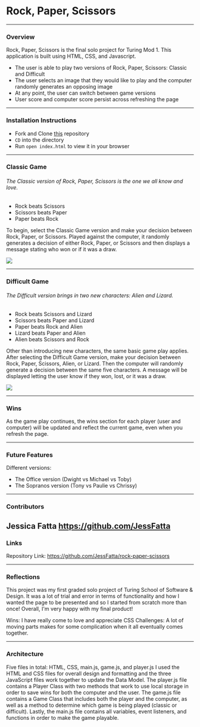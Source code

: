 # Rock, Paper, Scissors
-------
### Overview

Rock, Paper, Scissors is the final solo project for Turing Mod 1. This application is built using HTML, CSS, and Javascript.

- The user is able to play two versions of Rock, Paper, Scissors: Classic and Difficult
- The user selects an image that they would like to play and the computer randomly generates an opposing image
- At any point, the user can switch between game versions
- User score and computer score persist across refreshing the page

---------
### Installation Instructions
 - Fork and Clone [this](https://github.com/JessFatta/rock-paper-scissors) repository
 - `CD` into the directory
 - Run `open index.html` to view it in your browser

--------

### Classic Game

###### The Classic version of Rock, Paper, Scissors is the one we all know and love.
 - Rock beats Scissors
 - Scissors beats Paper
 - Paper beats Rock


To begin, select the Classic Game version and make your decision between Rock, Paper, or Scissors. Played against the computer, it randomly generates a decision of either Rock, Paper, or Scissors and then displays a message stating who won or if it was a draw.

![](https://media.giphy.com/media/DF53t1zheKMM4C5zcP/giphy.gif)

---------

### Difficult Game
###### The Difficult version brings in two new characters: Alien and Lizard.

 - Rock beats Scissors and Lizard
 - Scissors beats Paper and Lizard
 - Paper beats Rock and Alien
 - Lizard beats Paper and Alien
 - Alien beats Scissors and Rock

Other than introducing new characters, the same basic game play applies. After selecting the Difficult Game version, make your decision between Rock, Paper, Scissors, Alien, or Lizard. Then the computer will randomly generate a decision between the same five characters. A message will be displayed letting the user know if they won, lost, or it was a draw.

![](https://media.giphy.com/media/wfVMc1fGL6W9gyN9ic/giphy.gif)

-----------------
### Wins

As the game play continues, the wins section for each player (user and computer) will be updated and reflect the current game, even when you refresh the page.

-----------

### Future Features

Different versions:
 - The Office version (Dwight vs Michael vs Toby)
 - The Sopranos version (Tony vs Paulie vs Chrissy)

---------

### Contributors
Jessica Fatta
https://github.com/JessFatta
--------
### Links

Repository Link: https://github.com/JessFatta/rock-paper-scissors

-----
### Reflections
This project was my first graded solo project of Turing School of Software & Design. It was a lot of trial and error in terms of functionality and how I wanted the page to be presented and so I started from scratch more than once! Overall, I'm very happy with my final product!

Wins: I have really come to love and appreciate CSS
Challenges: A lot of moving parts makes for some complication when it all eventually comes together.

------------
### Architecture
 Five files in total: HTML, CSS, main.js, game.js, and player.js
 I used the HTML and CSS files for overall design and formatting and the three JavaScript files work together to update the Data Model. The player.js file contains a Player Class with two methods that work to use local storage in order to save wins for both the computer and the user. The game.js file contains a Game Class that includes both the player and the computer, as well as a method to determine which game is being played (classic or difficult). Lastly, the main.js file contains all variables, event listeners, and functions in order to make the game playable.
